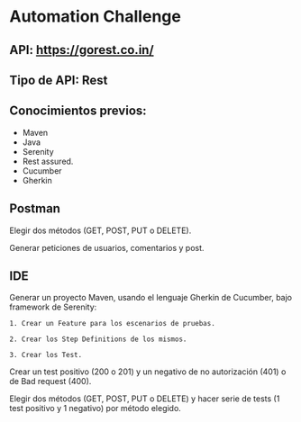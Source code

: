 # Automation Challenge

## API: https://gorest.co.in/
## Tipo de API: Rest

## Conocimientos previos:
* Maven
* Java
* Serenity
* Rest assured.
* Cucumber
* Gherkin

## Postman
Elegir dos métodos (GET, POST, PUT o DELETE).

Generar peticiones de usuarios, comentarios y post.

## IDE
Generar un proyecto Maven, usando el lenguaje Gherkin de Cucumber, bajo framework de Serenity:

	1. Crear un Feature para los escenarios de pruebas.

	2. Crear los Step Definitions de los mismos. 

	3. Crear los Test. 

Crear un test positivo (200 o 201) y un negativo de no autorización (401) o de Bad request (400).

Elegir dos métodos (GET, POST, PUT o DELETE) y hacer serie de tests (1 test positivo y 1 negativo) por método elegido.